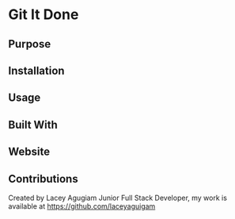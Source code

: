 # Git It Done

## Purpose

## Installation

## Usage

## Built With

## Website


## Contributions
 
 Created by Lacey Agugiam Junior Full Stack Developer, my work is available at https://github.com/laceyaguigam


